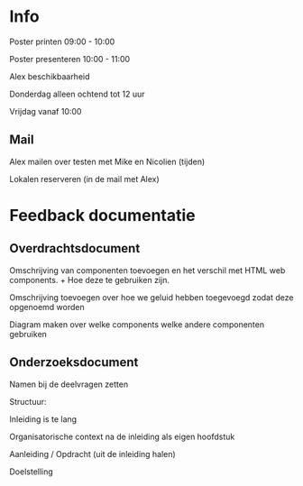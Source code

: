# Info

Poster printen 09:00 - 10:00

Poster presenteren 10:00 - 11:00

Alex beschikbaarheid

Donderdag alleen ochtend tot 12 uur

Vrijdag vanaf 10:00

## Mail

Alex mailen over testen met Mike en Nicolien (tijden)

Lokalen reserveren (in de mail met Alex)

# Feedback documentatie

## Overdrachtsdocument

Omschrijving van componenten toevoegen en het verschil met HTML web components. + Hoe deze te gebruiken zijn.

Omschrijving toevoegen over hoe we geluid hebben toegevoegd zodat deze opgenoemd worden

Diagram maken over welke components welke andere componenten gebruiken

## Onderzoeksdocument

Namen bij de deelvragen zetten

Structuur:

Inleiding is te lang

Organisatorische context na de inleiding als eigen hoofdstuk

Aanleiding / Opdracht (uit de inleiding halen)

Doelstelling
